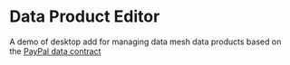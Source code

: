 # Data Product Editor
A demo of desktop add for managing data mesh data products based on the [PayPal data contract](https://github.com/paypal/data-contract-template)
